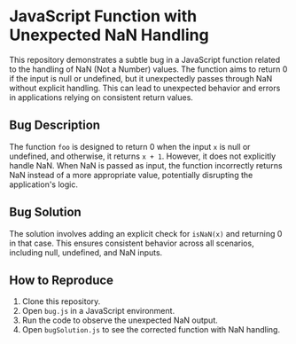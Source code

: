 # JavaScript Function with Unexpected NaN Handling

This repository demonstrates a subtle bug in a JavaScript function related to the handling of NaN (Not a Number) values. The function aims to return 0 if the input is null or undefined, but it unexpectedly passes through NaN without explicit handling.  This can lead to unexpected behavior and errors in applications relying on consistent return values.

## Bug Description
The function `foo` is designed to return 0 when the input `x` is null or undefined, and otherwise, it returns `x + 1`.  However, it does not explicitly handle NaN.  When NaN is passed as input, the function incorrectly returns NaN instead of a more appropriate value, potentially disrupting the application's logic.

## Bug Solution
The solution involves adding an explicit check for `isNaN(x)` and returning 0 in that case. This ensures consistent behavior across all scenarios, including null, undefined, and NaN inputs.

## How to Reproduce
1. Clone this repository.
2. Open `bug.js` in a JavaScript environment.
3. Run the code to observe the unexpected NaN output.
4. Open `bugSolution.js` to see the corrected function with NaN handling.